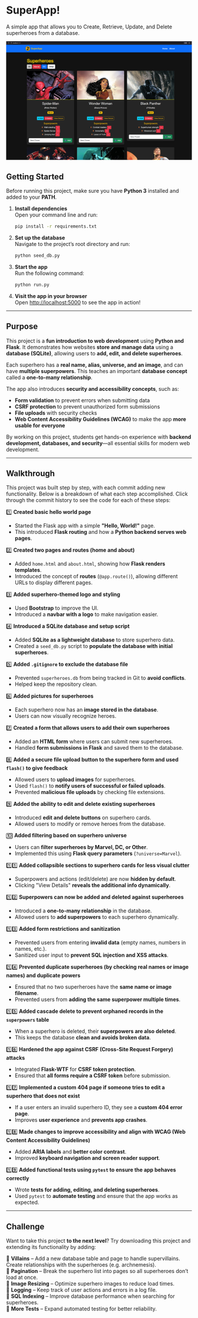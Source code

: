 # SuperApp!

A simple app that allows you to Create, Retrieve, Update, and Delete superheroes from a database.

![Superhero App Screenshot](screenshot.png)  

## Getting Started  

Before running this project, make sure you have **Python 3** installed and added to your **PATH**.  

1. **Install dependencies**  
   Open your command line and run:  
   ```sh
   pip install -r requirements.txt
   ```
2. **Set up the database**  
   Navigate to the project’s root directory and run:  
   ```sh
   python seed_db.py
   ```
3. **Start the app**  
   Run the following command:  
   ```sh
   python run.py
   ```
4. **Visit the app in your browser**  
   Open [http://localhost:5000](http://localhost:5000) to see the app in action!  

---

## Purpose  

This project is a **fun introduction to web development** using **Python and Flask**. It demonstrates how websites **store and manage data** using a **database (SQLite)**, allowing users to **add, edit, and delete superheroes**.  

Each superhero has a **real name, alias, universe, and an image**, and can have **multiple superpowers**. This teaches an important **database concept** called a **one-to-many relationship**.  

The app also introduces **security and accessibility concepts**, such as:  
- **Form validation** to prevent errors when submitting data  
- **CSRF protection** to prevent unauthorized form submissions  
- **File uploads** with security checks  
- **Web Content Accessibility Guidelines (WCAG)** to make the app **more usable for everyone**  

By working on this project, students get hands-on experience with **backend development, databases, and security**—all essential skills for modern web development.

---

## Walkthrough  

This project was built step by step, with each commit adding new functionality. Below is a breakdown of what each step accomplished. Click through the commit history to see the code for each of these steps: 

1️⃣ **Created basic hello world page**  
   - Started the Flask app with a simple **"Hello, World!"** page.  
   - This introduced **Flask routing** and how a **Python backend serves web pages**.  

2️⃣ **Created two pages and routes (home and about)**  
   - Added `home.html` and `about.html`, showing how **Flask renders templates**.  
   - Introduced the concept of **routes** (`@app.route()`), allowing different URLs to display different pages.  

3️⃣ **Added superhero-themed logo and styling**  
   - Used **Bootstrap** to improve the UI.  
   - Introduced a **navbar with a logo** to make navigation easier.  

4️⃣ **Introduced a SQLite database and setup script**  
   - Added **SQLite as a lightweight database** to store superhero data.  
   - Created a `seed_db.py` script to **populate the database with initial superheroes**.  

5️⃣ **Added `.gitignore` to exclude the database file**  
   - Prevented `superheroes.db` from being tracked in Git to **avoid conflicts**.  
   - Helped keep the repository clean.  

6️⃣ **Added pictures for superheroes**  
   - Each superhero now has an **image stored in the database**.  
   - Users can now visually recognize heroes.  

7️⃣ **Created a form that allows users to add their own superheroes**  
   - Added an **HTML form** where users can submit new superheroes.  
   - Handled **form submissions in Flask** and saved them to the database.  

8️⃣ **Added a secure file upload button to the superhero form and used `flash()` to give feedback**  
   - Allowed users to **upload images** for superheroes.  
   - Used `flash()` to **notify users of successful or failed uploads**.  
   - Prevented **malicious file uploads** by checking file extensions.  

9️⃣ **Added the ability to edit and delete existing superheroes**  
   - Introduced **edit and delete buttons** on superhero cards.  
   - Allowed users to modify or remove heroes from the database.  

🔟 **Added filtering based on superhero universe**  
   - Users can **filter superheroes by Marvel, DC, or Other**.  
   - Implemented this using **Flask query parameters** (`?universe=Marvel`).  

1️⃣1️⃣ **Added collapsible sections to superhero cards for less visual clutter**  
   - Superpowers and actions (edit/delete) are now **hidden by default**.  
   - Clicking "View Details" **reveals the additional info dynamically**.  

1️⃣2️⃣ **Superpowers can now be added and deleted against superheroes**  
   - Introduced a **one-to-many relationship** in the database.  
   - Allowed users to **add superpowers** to each superhero dynamically.  

1️⃣3️⃣ **Added form restrictions and sanitization**  
   - Prevented users from entering **invalid data** (empty names, numbers in names, etc.).  
   - Sanitized user input to **prevent SQL injection and XSS attacks**.  

1️⃣4️⃣ **Prevented duplicate superheroes (by checking real names or image names) and duplicate powers**  
   - Ensured that no two superheroes have the **same name or image filename**.  
   - Prevented users from **adding the same superpower multiple times**.  

1️⃣5️⃣ **Added cascade delete to prevent orphaned records in the `superpowers` table**  
   - When a superhero is deleted, their **superpowers are also deleted**.  
   - This keeps the database **clean and avoids broken data**.  

1️⃣6️⃣ **Hardened the app against CSRF (Cross-Site Request Forgery) attacks**  
   - Integrated **Flask-WTF** for **CSRF token protection**.  
   - Ensured that **all forms require a CSRF token** before submission.  

1️⃣7️⃣ **Implemented a custom 404 page if someone tries to edit a superhero that does not exist**  
   - If a user enters an invalid superhero ID, they see a **custom 404 error page**.  
   - Improves **user experience** and **prevents app crashes**.  

1️⃣8️⃣ **Made changes to improve accessibility and align with WCAG (Web Content Accessibility Guidelines)**  
   - Added **ARIA labels** and **better color contrast**.  
   - Improved **keyboard navigation and screen reader support**.  

1️⃣9️⃣ **Added functional tests using `pytest` to ensure the app behaves correctly**  
   - Wrote **tests for adding, editing, and deleting superheroes**.  
   - Used `pytest` to **automate testing** and ensure that the app works as expected.  

---

## Challenge  

Want to take this project **to the next level**? Try downloading this project and extending its functionality by adding:  

🔹 **Villains** – Add a new database table and page to handle supervillains. Create relationships with the superheroes (e.g. archnemesis).  
🔹 **Pagination** – Break the superhero list into pages so all superheroes don’t load at once.  
🔹 **Image Resizing** – Optimize superhero images to reduce load times.  
🔹 **Logging** – Keep track of user actions and errors in a log file.  
🔹 **SQL Indexing** – Improve database performance when searching for superheroes.  
🔹 **More Tests** – Expand automated testing for better reliability.  
